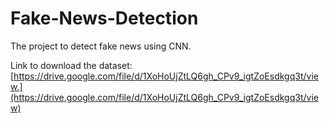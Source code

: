 # Fake-News-Detection
The project to detect fake news using CNN.

Link to download the dataset: [https://drive.google.com/file/d/1XoHoUjZtLQ6gh_CPv9_igtZoEsdkgq3t/view.](https://drive.google.com/file/d/1XoHoUjZtLQ6gh_CPv9_igtZoEsdkgq3t/view)
